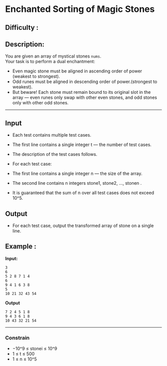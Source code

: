 # Enchanted Sorting of Magic Stones
## Difficulty : 
## Description:
You are given an array of mystical stones `nums`.  
Your task is to perform a dual enchantment:
- Even magic stone must be aligned in ascending order of power (weakest to strongest).
- Odd runes must be aligned in descending order of power.(strongest to weakest).
- But beware! Each stone must remain bound to its original slot in the array — even runes only swap with other even stones, and odd stones only with other odd stones.
---
## Input
- Each test contains multiple test cases.

- The first line contains a single integer t  — the number of test cases.

- The description of the test cases follows.

- For each test case:

- The first line contains a single integer n  — the size of the array.

- The second line contains n integers stone1, stone2, …, stonen .

- It is guaranteed that the sum of n over all test cases does not exceed 10^5.
## Output

- For each test case, output the transformed array of stone on a single line.
## Example :

**Input:**  
```
3
6
5 2 8 7 1 4
6
9 4 1 6 3 8
5
10 21 32 43 54
```

**Output**
```
7 2 4 5 1 8
9 4 3 6 1 8
10 43 32 21 54
```
---
### Constrain

- −10^9 ≤ stonei ≤ 10^9<br>
- 1 ≤ t ≤ 500<br>
- 1 ≤ n ≤ 10^5<br>